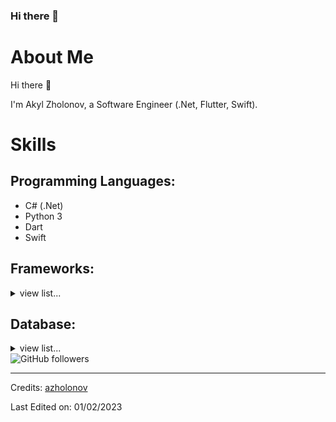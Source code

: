 ### Hi there 👋

<!--
**azholonov/azholonov** is a ✨ _special_ ✨ repository because its `README.md` (this file) appears on your GitHub profile. -->

# About Me
Hi there :wave: 

I'm Akyl Zholonov, a Software Engineer (.Net, Flutter, Swift).

# Skills
## Programming Languages:

* C# (.Net)
* Python 3
* Dart
* Swift

## Frameworks:

<details>
    <summary>view list...</summary>
    <ul>
        <li>.Net Framework</li>
        <li>.Net Core</li>
        <li>Django</li>
        <li>Flutter</li>
        <li>iOS Native</li>
        <li>Android</li>
    </ul>
</details>

## Database:

<details>
    <summary>view list...</summary>
    <ul>
        <li>Oracle</li>
        <li>MS SQL</li>
        <li>Postgresql</li>
    </ul>
</details>

<img alt="GitHub followers" src="https://img.shields.io/github/followers/azholonov?label=Follow%20Me&style=social" />

-----
Credits: [azholonov](https://github.com/azholonov)

Last Edited on: 01/02/2023
